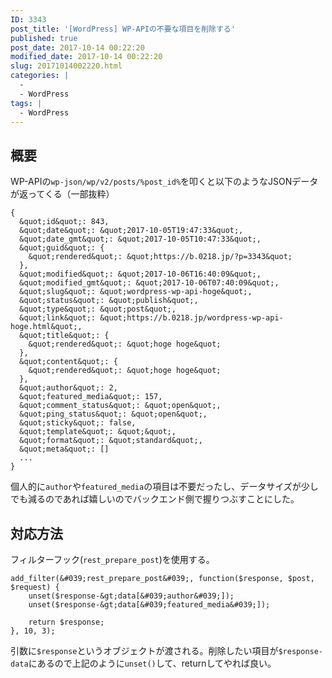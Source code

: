 ```yaml
---
ID: 3343
post_title: '[WordPress] WP-APIの不要な項目を削除する'
published: true
post_date: 2017-10-14 00:22:20
modified_date: 2017-10-14 00:22:20
slug: 20171014002220.html
categories: |
  -
  - WordPress
tags: |
  - WordPress
---
```

## 概要

WP-APIの`wp-json/wp/v2/posts/%post_id%`を叩くと以下のようなJSONデータが返ってくる（一部抜粋）

```language-js
{
  &quot;id&quot;: 843,
  &quot;date&quot;: &quot;2017-10-05T19:47:33&quot;,
  &quot;date_gmt&quot;: &quot;2017-10-05T10:47:33&quot;,
  &quot;guid&quot;: {
    &quot;rendered&quot;: &quot;https://b.0218.jp/?p=3343&quot;
  },
  &quot;modified&quot;: &quot;2017-10-06T16:40:09&quot;,
  &quot;modified_gmt&quot;: &quot;2017-10-06T07:40:09&quot;,
  &quot;slug&quot;: &quot;wordpress-wp-api-hoge&quot;,
  &quot;status&quot;: &quot;publish&quot;,
  &quot;type&quot;: &quot;post&quot;,
  &quot;link&quot;: &quot;https://b.0218.jp/wordpress-wp-api-hoge.html&quot;,
  &quot;title&quot;: {
    &quot;rendered&quot;: &quot;hoge hoge&quot;
  },
  &quot;content&quot;: {
    &quot;rendered&quot;: &quot;hoge hoge&quot;
  },
  &quot;author&quot;: 2,
  &quot;featured_media&quot;: 157,
  &quot;comment_status&quot;: &quot;open&quot;,
  &quot;ping_status&quot;: &quot;open&quot;,
  &quot;sticky&quot;: false,
  &quot;template&quot;: &quot;&quot;,
  &quot;format&quot;: &quot;standard&quot;,
  &quot;meta&quot;: []
  ...
}
```

個人的に`author`や`featured_media`の項目は不要だったし、データサイズが少しでも減るのであれば嬉しいのでバックエンド側で握りつぶすことにした。

## 対応方法

フィルターフック(`rest_prepare_post`)を使用する。

```language-php
add_filter(&#039;rest_prepare_post&#039;, function($response, $post, $request) {
    unset($response-&gt;data[&#039;author&#039;]);
    unset($response-&gt;data[&#039;featured_media&#039;]);

    return $response;
}, 10, 3);
```

引数に`$response`というオブジェクトが渡される。削除したい項目が`$response-data`にあるので上記のように`unset()`して、returnしてやれば良い。